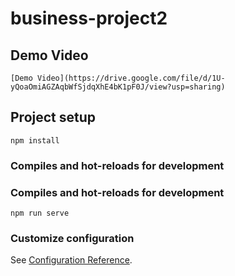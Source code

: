# business-project2

## Demo Video
```
[Demo Video](https://drive.google.com/file/d/1U-yQoaOmiAGZAqbWfSjdqXhE4bK1pF0J/view?usp=sharing)
```


## Project setup
```
npm install
```

### Compiles and hot-reloads for development

### Compiles and hot-reloads for development
```
npm run serve
```


### Customize configuration
See [Configuration Reference](https://cli.vuejs.org/config/).
